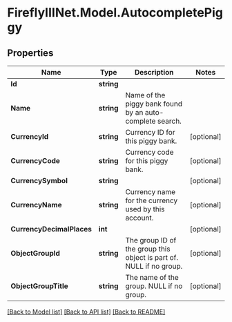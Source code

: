 # FireflyIIINet.Model.AutocompletePiggy

## Properties

Name | Type | Description | Notes
------------ | ------------- | ------------- | -------------
**Id** | **string** |  | 
**Name** | **string** | Name of the piggy bank found by an auto-complete search. | 
**CurrencyId** | **string** | Currency ID for this piggy bank. | [optional] 
**CurrencyCode** | **string** | Currency code for this piggy bank. | [optional] 
**CurrencySymbol** | **string** |  | [optional] 
**CurrencyName** | **string** | Currency name for the currency used by this account. | [optional] 
**CurrencyDecimalPlaces** | **int** |  | [optional] 
**ObjectGroupId** | **string** | The group ID of the group this object is part of. NULL if no group. | [optional] 
**ObjectGroupTitle** | **string** | The name of the group. NULL if no group. | [optional] 

[[Back to Model list]](../README.md#documentation-for-models) [[Back to API list]](../README.md#documentation-for-api-endpoints) [[Back to README]](../README.md)

